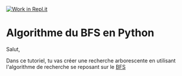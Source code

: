 [![Work in Repl.it](https://classroom.github.com/assets/work-in-replit-14baed9a392b3a25080506f3b7b6d57f295ec2978f6f33ec97e36a161684cbe9.svg)](https://classroom.github.com/online_ide?assignment_repo_id=3561491&assignment_repo_type=AssignmentRepo)
# Algorithme du BFS en Python

Salut, 

Dans ce tutoriel, tu vas créer une recherche arborescente en utilisant l'algorithme de recherche se reposant sur le [BFS](https://en.wikipedia.org/wiki/Breadth-first_search)
